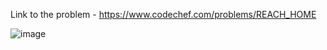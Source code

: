 Link to the problem - https://www.codechef.com/problems/REACH_HOME


![image](https://user-images.githubusercontent.com/57552973/236248028-dadc0387-8322-4d79-908a-db6400d1eca1.png)
